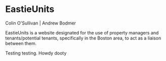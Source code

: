 # EastieUnits

Colin O'Sullivan | Andrew Bodmer

EastieUnits is a website designated for the use of property managers and tenants/potential tenants, specifically in the Boston area, to act as a liaison between them. 


Testing testing.
Howdy dooty